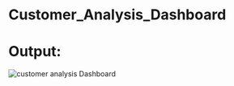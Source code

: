 # Customer_Analysis_Dashboard
# Output:


![customer analysis Dashboard](https://github.com/lekha0602/Customer_Analysis_Dashboard/assets/92921367/e1517208-8467-4f67-a002-bb6b70d85fee)
